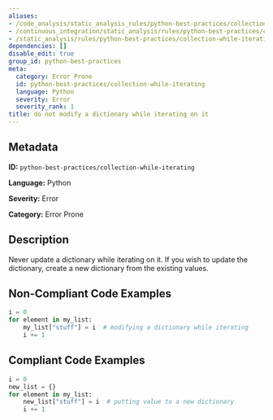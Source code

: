 ```yaml
---
aliases:
- /code_analysis/static_analysis_rules/python-best-practices/collection-while-iterating
- /continuous_integration/static_analysis/rules/python-best-practices/collection-while-iterating
- /static_analysis/rules/python-best-practices/collection-while-iterating
dependencies: []
disable_edit: true
group_id: python-best-practices
meta:
  category: Error Prone
  id: python-best-practices/collection-while-iterating
  language: Python
  severity: Error
  severity_rank: 1
title: do not modify a dictionary while iterating on it
---
```

<!--  SOURCED FROM https://github.com/DataDog/datadog-static-analyzer-rule-docs -->


## Metadata
**ID:** `python-best-practices/collection-while-iterating`

**Language:** Python

**Severity:** Error

**Category:** Error Prone

## Description
Never update a dictionary while iterating on it. If you wish to update the dictionary, create a new dictionary from the existing values. 

## Non-Compliant Code Examples
```python
i = 0
for element in my_list:
    my_list["stuff"] = i  # modifying a dictionary while iterating
    i += 1
```

## Compliant Code Examples
```python
i = 0
new_list = {}
for element in my_list:
    new_list["stuff"] = i  # putting value to a new dictionary
    i += 1
```
